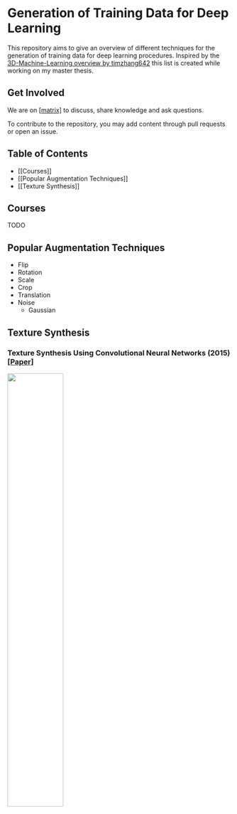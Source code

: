 # Generation of Training Data for Deep Learning 

This repository aims to give an overview of different techniques for the
generation of training data for deep learning procedures. Inspired by the
[3D-Machine-Learning overview by
timzhang642](https://github.com/timzhang642/3D-Machine-Learning#material_synthesis)
this list is created while working on my master thesis. 

## Get Involved

We are on
[[matrix]](https://matrix.to/#/!wrLaekACqBgSgVNoZo:matrix.org?via=matrix.org) to
discuss, share knowledge and ask questions.

To contribute to the repository, you may add content through pull requests or open an issue.

## Table of Contents

- [[Courses]]
- [[Popular Augmentation Techniques]]
- [[Texture Synthesis]]

## Courses

TODO

## Popular Augmentation Techniques

- Flip
- Rotation
- Scale
- Crop
- Translation
- Noise
    - Gaussian


## Texture Synthesis

### Texture Synthesis Using Convolutional Neural Networks (2015) [[Paper]](https://arxiv.org/pdf/1505.07376.pdf)

<img width="50%" src="https://gitlab.com/ploth/generation-of-training-data-for-deep-learning/raw/master/images/Texture_Synthesis_Using_Convolutional_Neural_Networks.jpeg" />
